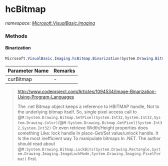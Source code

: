 ﻿# hcBitmap
_namespace: [Microsoft.VisualBasic.Imaging](./index.md)_





### Methods

#### Binarization
```csharp
Microsoft.VisualBasic.Imaging.hcBitmap.Binarization(System.Drawing.Bitmap@,Microsoft.VisualBasic.Imaging.hcBitmap.BinarizationStyles)
```


|Parameter Name|Remarks|
|--------------|-------|
|curBitmap|-|

> 
>  http://www.codeproject.com/Articles/1094534/Image-Binarization-Using-Program-Languages
>  
>  The .net Bitmap object keeps a reference to HBITMAP handle, Not to the underlying bitmap itself.
>  So, single pixel access call to @``M:System.Drawing.Bitmap.SetPixel(System.Int32,System.Int32,System.Drawing.Color)``/@``M:System.Drawing.Bitmap.GetPixel(System.Int32,System.Int32)`` Or 
>  even retrieve Width/Height properties does something Like: 
>  lock handle In place-Get/Set value/unlock handle. It Is the most inefficient way To manipulate bitmaps In .NET. 
>  The author should read about @``M:System.Drawing.Bitmap.LockBits(System.Drawing.Rectangle,System.Drawing.Imaging.ImageLockMode,System.Drawing.Imaging.PixelFormat)`` first.
>  


